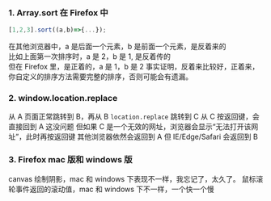### 1. Array.sort 在 Firefox 中

```javascript
[1,2,3].sort((a,b)=>{...});
```

在其他浏览器中，a 是后面一个元素，b 是前面一个元素，是反着来的<br/>
比如上面第一次排序时，a 是 2，b 是 1, 是反着传的<br/>
但在 Firefox 里，是正着的，a 是 1，b 是 2
事实证明，反着来比较好，正着来，你自定义的排序方法需要完整的排序，否则可能会有遗漏。

### 2. window.location.replace

从 A 页面正常跳转到 B，再从 B `location.replace` 跳转到 C
从 C 按返回键，会直接回到 A
这没问题
但如果 C 是一个无效的网址，浏览器会显示“无法打开该网址”，此时再按返回键
其他浏览器依然会返回到 A
但 IE/Edge/Safari 会返回到 B

### 3. Firefox mac 版和 windows 版

canvas 绘制阴影，mac 和 windows 下表现不一样，我忘记了，太久了。
鼠标滚轮事件返回的滚动值，mac 和 windows 下不一样，一个快一个慢
